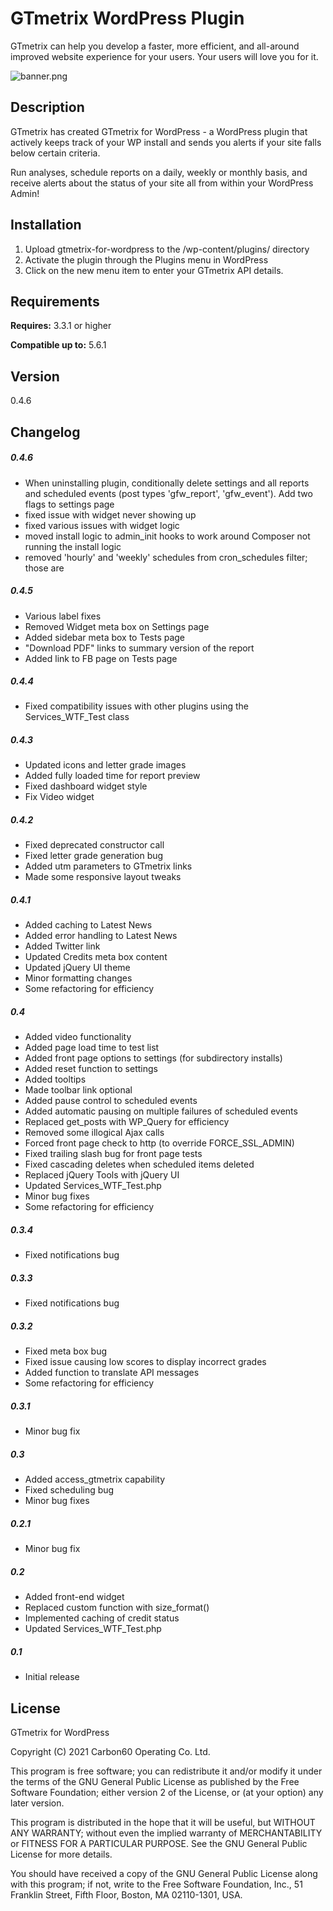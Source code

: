 GTmetrix WordPress Plugin
========================

GTmetrix can help you develop a faster, more efficient, and all-around improved website experience for your users. Your users will love you for it.

![banner.png](https://raw.githubusercontent.com/gtmetrix/gtmetrix-for-wordpress/master/images/banner.png)

Description
--------------------------

GTmetrix has created GTmetrix for WordPress - a WordPress plugin that actively keeps track of your WP install and sends you alerts if your site falls below certain criteria.

Run analyses, schedule reports on a daily, weekly or monthly basis, and receive alerts about the status of your site all from within your WordPress Admin!

Installation
--------------------------

1. Upload gtmetrix-for-wordpress to the /wp-content/plugins/ directory
2. Activate the plugin through the Plugins menu in WordPress
3. Click on the new menu item to enter your GTmetrix API details.

Requirements
--------------------------

**Requires:** 3.3.1 or higher

**Compatible up to:** 5.6.1

Version
--------------------------

0.4.6

Changelog
--------------------------

##### 0.4.6
* When uninstalling plugin, conditionally delete settings and all reports and scheduled events (post types 'gfw_report', 'gfw_event'). Add two flags to settings page
* fixed issue with widget never showing up
* fixed various issues with widget logic
* moved install logic to admin_init hooks to work around Composer not running the install logic
* removed 'hourly' and 'weekly' schedules from cron_schedules filter; those are 

##### 0.4.5
* Various label fixes
* Removed Widget meta box on Settings page
* Added sidebar meta box to Tests page
* "Download PDF" links to summary version of the report
* Added link to FB page on Tests page

##### 0.4.4
* Fixed compatibility issues with other plugins using the Services_WTF_Test class

##### 0.4.3
* Updated icons and letter grade images
* Added fully loaded time for report preview
* Fixed dashboard widget style
* Fix Video widget

##### 0.4.2
* Fixed deprecated constructor call
* Fixed letter grade generation bug
* Added utm parameters to GTmetrix links
* Made some responsive layout tweaks

##### 0.4.1
* Added caching to Latest News
* Added error handling to Latest News
* Added Twitter link
* Updated Credits meta box content
* Updated jQuery UI theme
* Minor formatting changes
* Some refactoring for efficiency

##### 0.4
* Added video functionality
* Added page load time to test list
* Added front page options to settings (for subdirectory installs)
* Added reset function to settings
* Added tooltips
* Made toolbar link optional
* Added pause control to scheduled events
* Added automatic pausing on multiple failures of scheduled events
* Replaced get_posts with WP_Query for efficiency
* Removed some illogical Ajax calls
* Forced front page check to http (to override FORCE_SSL_ADMIN)
* Fixed trailing slash bug for front page tests
* Fixed cascading deletes when scheduled items deleted
* Replaced jQuery Tools with jQuery UI
* Updated Services_WTF_Test.php
* Minor bug fixes
* Some refactoring for efficiency

##### 0.3.4
* Fixed notifications bug

##### 0.3.3
* Fixed notifications bug

##### 0.3.2
* Fixed meta box bug
* Fixed issue causing low scores to display incorrect grades
* Added function to translate API messages
* Some refactoring for efficiency

##### 0.3.1
* Minor bug fix

##### 0.3
* Added access_gtmetrix capability
* Fixed scheduling bug
* Minor bug fixes

##### 0.2.1
* Minor bug fix

##### 0.2
* Added front-end widget
* Replaced custom function with size_format()
* Implemented caching of credit status
* Updated Services_WTF_Test.php

##### 0.1
* Initial release

License
--------------------------

GTmetrix for WordPress

Copyright (C) 2021 Carbon60 Operating Co. Ltd.

This program is free software; you can redistribute it and/or
modify it under the terms of the GNU General Public License
as published by the Free Software Foundation; either version 2
of the License, or (at your option) any later version.

This program is distributed in the hope that it will be useful,
but WITHOUT ANY WARRANTY; without even the implied warranty of
MERCHANTABILITY or FITNESS FOR A PARTICULAR PURPOSE.  See the
GNU General Public License for more details.

You should have received a copy of the GNU General Public License
along with this program; if not, write to the Free Software
Foundation, Inc., 51 Franklin Street, Fifth Floor, Boston, MA  02110-1301, USA.
